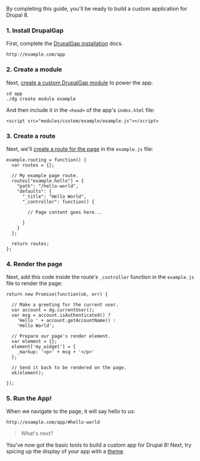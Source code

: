 By completing this guide, you'll be ready to build a custom application for Drupal 8.

### 1. Install DrupalGap

First, complete the [DrupalGap installation](Install) docs.

```
http://example.com/app
```

### 2. Create a module

Next, [create a custom DrupalGap module](Modules/Create_a_Custom_Module) to power the app:

```
cd app
./dg create module example
```

And then include it in the `<head>` of the app's `index.html` file:

```
<script src="modules/custom/example/example.js"></script>
```

### 3. Create a route

Next, we'll [create a route for the page](Pages/Creating_a_Custom_Page) in the `example.js` file:

```
example.routing = function() {
  var routes = {};

  // My example page route.
  routes["example.hello"] = {
    "path": "/hello-world",
    "defaults": {
      "_title": "Hello World",
      "_controller": function() {

        // Page content goes here...

      }
    }
  };

  return routes;
};
```

### 4. Render the page

Next, add this code inside the route's `_controller` function in the `example.js` file to render the page:

```
return new Promise(function(ok, err) {

  // Make a greeting for the current user.
  var account = dg.currentUser();
  var msg = account.isAuthenticated() ?
    'Hello ' + account.getAccountName() :
    'Hello World';

  // Prepare our page's render element.
  var element = {};
  element['my_widget'] = {
    _markup: '<p>' + msg + '</p>'
  };

  // Send it back to be rendered on the page.
  ok(element);

});
```

### 5. Run the App!

When we navigate to the page, it will say hello to us:

```
http://example.com/app/#hello-world
```

> What's next?

You've now got the basic tools to build a custom app for Drupal 8! Next, try spicing up the display of your app with a [theme](Themes).
